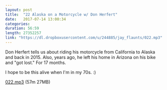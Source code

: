 ```yaml
---
layout: post
title:  "22 Alaska on a Motorcycle w/ Don Herfert"
date:   2017-07-14 13:00:34
categories: 
duration: 56:59
length: 27352257
link: "https://dl.dropboxusercontent.com/u/244885/jay_flaunts/022.mp3"
---
```


Don Herfert tells us about riding his motorcycle from California to Alaska and back in 2015.
Also, years ago, he left his home in Arizona on his bike and "got lost." For 17 months.

I hope to be this alive when I'm in my 70s.  :)

<a href="{{site.dropbox_url}}/022.mp3" target="_blank">022.mp3</a> (57m 27MB) 

